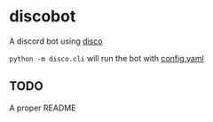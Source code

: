# discobot

A discord bot using [disco](https://github.com/b1naryth1ef/disco)

`python -m disco.cli` will run the bot with [config.yaml](https://github.com/aamlima/discobot/blob/master/config.yaml)

## TODO
A proper README

